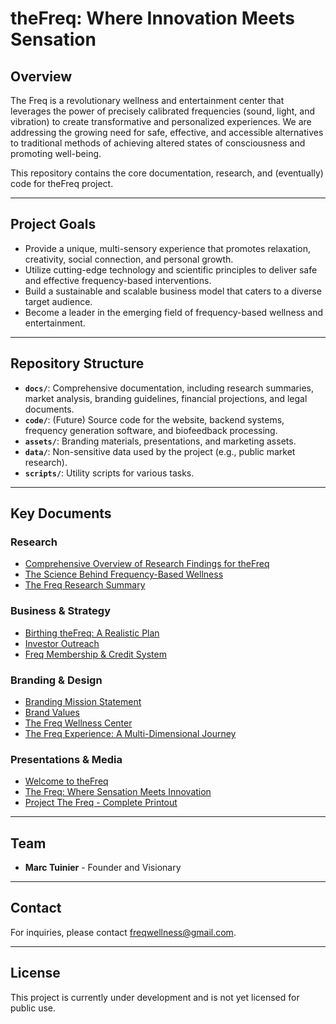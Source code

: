 # theFreq: Where Innovation Meets Sensation

## Overview

The Freq is a revolutionary wellness and entertainment center that leverages the power of precisely calibrated frequencies (sound, light, and vibration) to create transformative and personalized experiences. We are addressing the growing need for safe, effective, and accessible alternatives to traditional methods of achieving altered states of consciousness and promoting well-being.

This repository contains the core documentation, research, and (eventually) code for theFreq project.

---

## Project Goals

- Provide a unique, multi-sensory experience that promotes relaxation, creativity, social connection, and personal growth.
- Utilize cutting-edge technology and scientific principles to deliver safe and effective frequency-based interventions.
- Build a sustainable and scalable business model that caters to a diverse target audience.
- Become a leader in the emerging field of frequency-based wellness and entertainment.

---

## Repository Structure

- **`docs/`**: Comprehensive documentation, including research summaries, market analysis, branding guidelines, financial projections, and legal documents.
- **`code/`**: (Future) Source code for the website, backend systems, frequency generation software, and biofeedback processing.
- **`assets/`**: Branding materials, presentations, and marketing assets.
- **`data/`**: Non-sensitive data used by the project (e.g., public market research).
- **`scripts/`**: Utility scripts for various tasks.

---

## Key Documents

### Research
- [Comprehensive Overview of Research Findings for theFreq](Comprehensive%20Overview%20of%20Research%20Findings%20for%20theFreq.txt)
- [The Science Behind Frequency-Based Wellness](The-Science-Behind-Frequency-Based-Wellness.png)
- [The Freq Research Summary](The-Freq-Research-Summary.pdf)

### Business & Strategy
- [Birthing theFreq: A Realistic Plan](Birthing%20theFreq_%20A%20Realistic%20Plan)
- [Investor Outreach](InvestorOutreach.txt)
- [Freq Membership & Credit System](Freq%20Membership%20%26%20Credit%20System.txt)

### Branding & Design
- [Branding Mission Statement](brandingmissionstatement.txt)
- [Brand Values](brandvalues.txt)
- [The Freq Wellness Center](The-Freq-Wellness-Center.png)
- [The Freq Experience: A Multi-Dimensional Journey](The-Freq-Experience-A-Multi-Dimensional-Journey.png)

### Presentations & Media
- [Welcome to theFreq](Welcom-to-theFreq.pdf)
- [The Freq: Where Sensation Meets Innovation](The%20Freq_%20Where%20Sensation%20Meets%20Innovation.html)
- [Project The Freq - Complete Printout](Project%20The%20Freq%20-%20Complete%20Printout.pdf)

---

## Team

- **Marc Tuinier** - Founder and Visionary

---

## Contact

For inquiries, please contact [freqwellness@gmail.com](mailto:freqwellness@gmail.com).

---

## License

This project is currently under development and is not yet licensed for public use.
